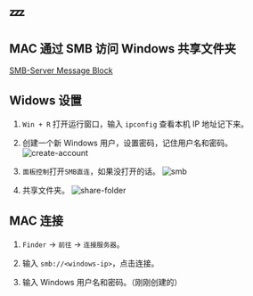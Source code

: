 # :zzz:

## MAC 通过 SMB 访问 Windows 共享文件夹

[SMB-Server Message Block](https://zh.wikipedia.org/wiki/%E4%BC%BA%E6%9C%8D%E5%99%A8%E8%A8%8A%E6%81%AF%E5%8D%80%E5%A1%8A)

## Widows 设置

1. `Win + R` 打开运行窗口，输入 `ipconfig` 查看本机 IP 地址记下来。

2. 创建一个新 Windows 用户，设置密码，记住用户名和密码。
   ![create-account](/others-img/new-local-account.png)

3. `面板控制`打开`SMB直连`，如果没打开的话。
   ![smb](/others-img/turn-on-smb.png)

4. 共享文件夹。
   ![share-folder](/others-img/share-auth.png)

## MAC 连接

1. `Finder` -> `前往` -> `连接服务器`。

2. 输入 `smb://<windows-ip>`，点击连接。

3. 输入 Windows 用户名和密码。（刚刚创建的）
